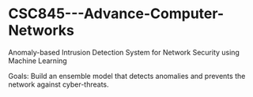# CSC845---Advance-Computer-Networks
Anomaly-based Intrusion Detection System for Network Security using Machine Learning

Goals:
Build an ensemble model that detects anomalies and prevents the network against cyber-threats.

